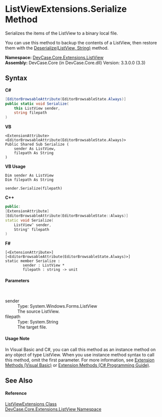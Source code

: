 # ListViewExtensions.Serialize Method 
 

Serializes the items of the ListView to a binary local file. 

 You can use this method to backup the contents of a ListView, then restore them with the <a href="M_DevCase_Core_Extensions_ListView_ListViewExtensions_Deserialize">Deserialize(ListView, String)</a> method.

**Namespace:**&nbsp;<a href="N_DevCase_Core_Extensions_ListView">DevCase.Core.Extensions.ListView</a><br />**Assembly:**&nbsp;DevCase.Core (in DevCase.Core.dll) Version: 3.3.0.0 (3.3)

## Syntax

**C#**<br />
``` C#
[EditorBrowsableAttribute(EditorBrowsableState.Always)]
public static void Serialize(
	this ListView sender,
	string filepath
)
```

**VB**<br />
``` VB
<ExtensionAttribute>
<EditorBrowsableAttribute(EditorBrowsableState.Always)>
Public Shared Sub Serialize ( 
	sender As ListView,
	filepath As String
)
```

**VB Usage**<br />
``` VB Usage
Dim sender As ListView
Dim filepath As String

sender.Serialize(filepath)
```

**C++**<br />
``` C++
public:
[ExtensionAttribute]
[EditorBrowsableAttribute(EditorBrowsableState::Always)]
static void Serialize(
	ListView^ sender, 
	String^ filepath
)
```

**F#**<br />
``` F#
[<ExtensionAttribute>]
[<EditorBrowsableAttribute(EditorBrowsableState.Always)>]
static member Serialize : 
        sender : ListView * 
        filepath : string -> unit 

```


#### Parameters
&nbsp;<dl><dt>sender</dt><dd>Type: System.Windows.Forms.ListView<br />The source ListView.</dd><dt>filepath</dt><dd>Type: System.String<br />The target file.</dd></dl>

#### Usage Note
In Visual Basic and C#, you can call this method as an instance method on any object of type ListView. When you use instance method syntax to call this method, omit the first parameter. For more information, see <a href="https://docs.microsoft.com/dotnet/visual-basic/programming-guide/language-features/procedures/extension-methods">Extension Methods (Visual Basic)</a> or <a href="https://docs.microsoft.com/dotnet/csharp/programming-guide/classes-and-structs/extension-methods">Extension Methods (C# Programming Guide)</a>.

## See Also


#### Reference
<a href="T_DevCase_Core_Extensions_ListView_ListViewExtensions">ListViewExtensions Class</a><br /><a href="N_DevCase_Core_Extensions_ListView">DevCase.Core.Extensions.ListView Namespace</a><br />